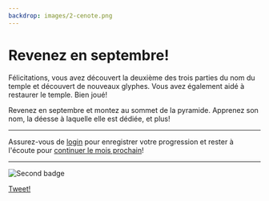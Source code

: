 ```yaml
---
backdrop: images/2-cenote.png
---
```


# Revenez en septembre!

Félicitations, vous avez découvert la deuxième des trois parties du nom du temple et découvert de nouveaux glyphes. Vous avez également aidé à restaurer le temple. Bien joué!

Revenez en septembre et montez au sommet de la pyramide. Apprenez son nom, la déesse à laquelle elle est dédiée, et plus!

<hr class = "m-5" />

Assurez-vous de [login](../login) pour enregistrer votre progression et rester à l'écoute pour <a href = "https://azure.microsoft.com/resources/join-the-azure-developer-community?WT.mc_id=mayamystery-newsletter-jelooper" target="_blank">continuer le mois prochain</a>!

<hr class="m-5"/>

![Second badge](/images/badge2.png)

[Tweet!](https://twitter.com/intent/tweet?url=https%3A%2F%2Fmicrosoft.com/AzureMayaMystery%2F&text=I%20just%20entered%20the%20Azure%20Maya%20Mystery%20pyramid.%20Look%20forward%20to%20next%20month%20when%20I%20will%20get%20to%20explore%20more!&hashtags=AzureMayaMystery)
